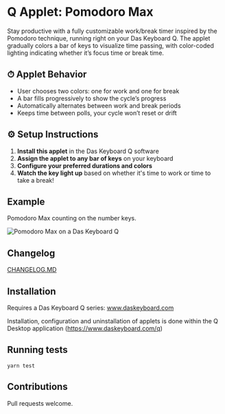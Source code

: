 # Q Applet: Pomodoro Max

Stay productive with a fully customizable work/break timer inspired by the Pomodoro technique, running right on your Das Keyboard Q.
The applet gradually colors a bar of keys to visualize time passing, with color-coded lighting indicating whether it’s focus time or break time.

## ⏱ Applet Behavior

- User chooses two colors: one for work and one for break
- A bar fills progressively to show the cycle’s progress
- Automatically alternates between work and break periods
- Keeps time between polls, your cycle won’t reset or drift

## ⚙️ Setup Instructions

1. **Install this applet** in the Das Keyboard Q software
2. **Assign the applet to any bar of keys** on your keyboard
3. **Configure your preferred durations and colors**
4. **Watch the key light up** based on whether it's time to work or time to take a break!

## Example

Pomodoro Max counting on the number keys.

![Pomodoro Max on a Das Keyboard Q](assets/image.png "Pomodoro Max")

## Changelog

[CHANGELOG.MD](CHANGELOG.md)

## Installation

Requires a Das Keyboard Q series: www.daskeyboard.com

Installation, configuration and uninstallation of applets is done within
the Q Desktop application (<https://www.daskeyboard.com/q>)

## Running tests

    yarn test

## Contributions

Pull requests welcome.
